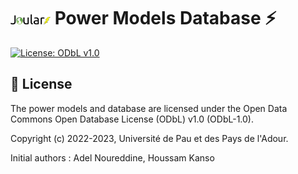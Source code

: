 # <a href="https://www.noureddine.org/research/joular/"><img src="https://raw.githubusercontent.com/joular/.github/main/profile/joular.png" alt="Joular Project" width="64" /></a> Power Models Database :zap:

[![License: ODbL v1.0](https://img.shields.io/badge/License-ODbLv1.0-blue)](https://opendatacommons.org/licenses/odbl/1-0/)

## :newspaper: License

The power models and database are licensed under the Open Data Commons Open Database License (ODbL) v1.0 (ODbL-1.0).

Copyright (c) 2022-2023, Université de Pau et des Pays de l'Adour.

Initial authors : Adel Noureddine, Houssam Kanso
